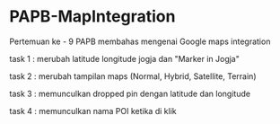 # PAPB-MapIntegration
Pertemuan ke - 9 PAPB membahas mengenai Google maps integration

task 1 : merubah latitude longitude jogja dan "Marker in Jogja"

task 2 : merubah tampilan maps (Normal, Hybrid, Satellite, Terrain)

task 3 : memunculkan dropped pin dengan latitude dan longitude

task 4 : memunculkan nama POI ketika di klik
